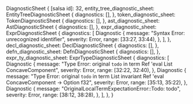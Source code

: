 DiagnosticSheet {
    [salsa id]: 32,
    entity_tree_diagnostic_sheet: EntityTreeDiagnosticSheet {
        diagnostics: [],
    },
    token_diagnostic_sheet: TokenDiagnosticSheet {
        diagnostics: [],
    },
    ast_diagnostic_sheet: AstDiagnosticSheet {
        diagnostics: [],
    },
    expr_diagnostic_sheet: ExprDiagnosticSheet {
        diagnostics: [
            Diagnostic {
                message: "Syntax Error: unrecognized identifier",
                severity: Error,
                range: [33:27, 33:44),
            },
        ],
    },
    decl_diagnostic_sheet: DeclDiagnosticSheet {
        diagnostics: [],
    },
    defn_diagnostic_sheet: DefnDiagnosticSheet {
        diagnostics: [],
    },
    expr_ty_diagnostic_sheet: ExprTypeDiagnosticSheet {
        diagnostics: [
            Diagnostic {
                message: "Type Error: original `todo` in term Ref 'eval List ConcaveComponent",
                severity: Error,
                range: [32:22, 32:40),
            },
            Diagnostic {
                message: "Type Error: original `todo` in term List invariant Ref 'eval ConcaveComponent -> Option f32",
                severity: Error,
                range: [35:13, 35:22),
            },
            Diagnostic {
                message: "OriginalLocalTermExpectationError::Todo: todo",
                severity: Error,
                range: [38:12, 38:28),
            },
        ],
    },
}